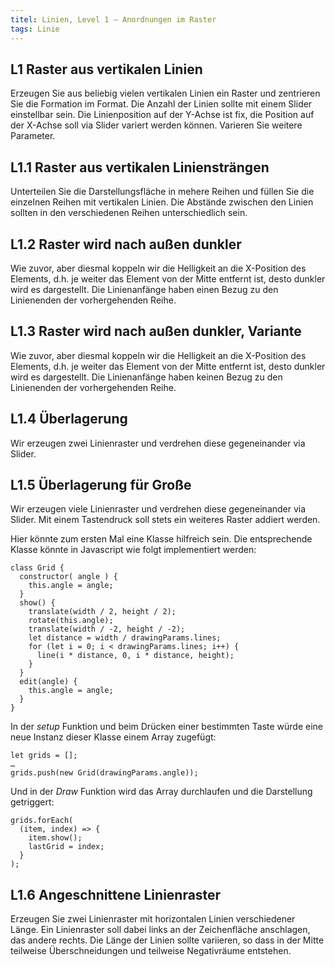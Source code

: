 ```yaml
---
titel: Linien, Level 1 – Anordnungen im Raster
tags: Linie
---
```


## L1 Raster aus vertikalen Linien
Erzeugen Sie aus beliebig vielen vertikalen Linien ein Raster und zentrieren Sie die Formation im Format. Die Anzahl der Linien sollte mit einem Slider einstellbar sein. Die Linienposition auf der Y-Achse ist fix, die Position auf der X-Achse soll via Slider variert werden können. Varieren Sie weitere Parameter.

## L1.1 Raster aus vertikalen Liniensträngen
Unterteilen Sie die Darstellungsfläche in mehere Reihen und füllen Sie die einzelnen Reihen mit vertikalen Linien. Die Abstände zwischen den Linien sollten in den verschiedenen Reihen unterschiedlich sein.

## L1.2 Raster wird nach außen dunkler
Wie zuvor, aber diesmal koppeln wir die Helligkeit an die X-Position des Elements, d.h. je weiter das Element von der Mitte entfernt ist, desto dunkler wird es dargestellt. Die Linienanfänge haben einen Bezug zu den Linienenden der vorhergehenden Reihe.

## L1.3 Raster wird nach außen dunkler, Variante
Wie zuvor, aber diesmal koppeln wir die Helligkeit an die X-Position des Elements, d.h. je weiter das Element von der Mitte entfernt ist, desto dunkler wird es dargestellt. Die Linienanfänge haben keinen Bezug zu den Linienenden der vorhergehenden Reihe.

## L1.4 Überlagerung
Wir erzeugen zwei Linienraster und verdrehen diese gegeneinander via Slider.

## L1.5 Überlagerung für Große
Wir erzeugen viele Linienraster und verdrehen diese gegeneinander via Slider. Mit einem Tastendruck soll stets ein weiteres Raster addiert werden.

Hier könnte zum ersten Mal eine Klasse hilfreich sein. Die entsprechende Klasse könnte in Javascript wie folgt implementiert werden:

```
class Grid {
  constructor( angle ) { 
    this.angle = angle;
  }
  show() { 
    translate(width / 2, height / 2);
    rotate(this.angle);
    translate(width / -2, height / -2);
    let distance = width / drawingParams.lines;
    for (let i = 0; i < drawingParams.lines; i++) { 
      line(i * distance, 0, i * distance, height);
    }
  }
  edit(angle) { 
    this.angle = angle;
  }
}
```

In der *setup* Funktion und beim Drücken einer bestimmten Taste würde eine neue Instanz dieser Klasse einem Array zugefügt:

```
let grids = [];
…
grids.push(new Grid(drawingParams.angle)); 
```

Und in der *Draw* Funktion wird das Array durchlaufen und die Darstellung getriggert:

```
grids.forEach(
  (item, index) => { 
    item.show();
    lastGrid = index;
  }
);
```

## L1.6 Angeschnittene Linienraster
Erzeugen Sie zwei Linienraster mit horizontalen Linien verschiedener Länge. Ein Linienraster soll dabei links an der Zeichenfläche anschlagen, das andere rechts. Die Länge der Linien sollte variieren, so dass in der Mitte teilweise Überschneidungen und teilweise Negativräume entstehen.

